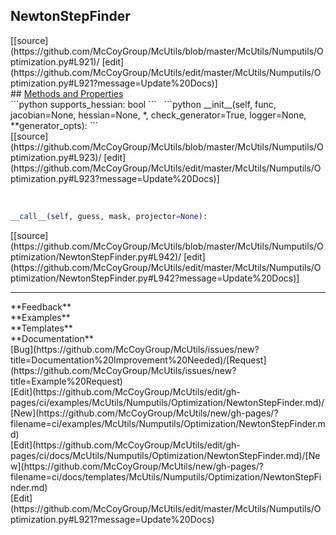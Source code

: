 ## <a id="McUtils.Numputils.Optimization.NewtonStepFinder">NewtonStepFinder</a> 

<div class="docs-source-link" markdown="1">
[[source](https://github.com/McCoyGroup/McUtils/blob/master/McUtils/Numputils/Optimization.py#L921)/
[edit](https://github.com/McCoyGroup/McUtils/edit/master/McUtils/Numputils/Optimization.py#L921?message=Update%20Docs)]
</div>









<div class="collapsible-section">
 <div class="collapsible-section collapsible-section-header" markdown="1">
## <a class="collapse-link" data-toggle="collapse" href="#methods" markdown="1"> Methods and Properties</a> <a class="float-right" data-toggle="collapse" href="#methods"><i class="fa fa-chevron-down"></i></a>
 </div>
 <div class="collapsible-section collapsible-section-body collapse show" id="methods" markdown="1">
 ```python
supports_hessian: bool
```
<a id="McUtils.Numputils.Optimization.NewtonStepFinder.__init__" class="docs-object-method">&nbsp;</a> 
```python
__init__(self, func, jacobian=None, hessian=None, *, check_generator=True, logger=None, **generator_opts): 
```
<div class="docs-source-link" markdown="1">
[[source](https://github.com/McCoyGroup/McUtils/blob/master/McUtils/Numputils/Optimization.py#L923)/
[edit](https://github.com/McCoyGroup/McUtils/edit/master/McUtils/Numputils/Optimization.py#L923?message=Update%20Docs)]
</div>


<a id="McUtils.Numputils.Optimization.NewtonStepFinder.__call__" class="docs-object-method">&nbsp;</a> 
```python
__call__(self, guess, mask, projector=None): 
```
<div class="docs-source-link" markdown="1">
[[source](https://github.com/McCoyGroup/McUtils/blob/master/McUtils/Numputils/Optimization/NewtonStepFinder.py#L942)/
[edit](https://github.com/McCoyGroup/McUtils/edit/master/McUtils/Numputils/Optimization/NewtonStepFinder.py#L942?message=Update%20Docs)]
</div>
 </div>
</div>












---


<div markdown="1" class="text-secondary">
<div class="container">
  <div class="row">
   <div class="col" markdown="1">
**Feedback**   
</div>
   <div class="col" markdown="1">
**Examples**   
</div>
   <div class="col" markdown="1">
**Templates**   
</div>
   <div class="col" markdown="1">
**Documentation**   
</div>
   <div class="col" markdown="1">
   
</div>
   <div class="col" markdown="1">
   
</div>
   <div class="col" markdown="1">
   
</div>
</div>
  <div class="row">
   <div class="col" markdown="1">
[Bug](https://github.com/McCoyGroup/McUtils/issues/new?title=Documentation%20Improvement%20Needed)/[Request](https://github.com/McCoyGroup/McUtils/issues/new?title=Example%20Request)   
</div>
   <div class="col" markdown="1">
[Edit](https://github.com/McCoyGroup/McUtils/edit/gh-pages/ci/examples/McUtils/Numputils/Optimization/NewtonStepFinder.md)/[New](https://github.com/McCoyGroup/McUtils/new/gh-pages/?filename=ci/examples/McUtils/Numputils/Optimization/NewtonStepFinder.md)   
</div>
   <div class="col" markdown="1">
[Edit](https://github.com/McCoyGroup/McUtils/edit/gh-pages/ci/docs/McUtils/Numputils/Optimization/NewtonStepFinder.md)/[New](https://github.com/McCoyGroup/McUtils/new/gh-pages/?filename=ci/docs/templates/McUtils/Numputils/Optimization/NewtonStepFinder.md)   
</div>
   <div class="col" markdown="1">
[Edit](https://github.com/McCoyGroup/McUtils/edit/master/McUtils/Numputils/Optimization.py#L921?message=Update%20Docs)   
</div>
   <div class="col" markdown="1">
   
</div>
   <div class="col" markdown="1">
   
</div>
   <div class="col" markdown="1">
   
</div>
</div>
</div>
</div>